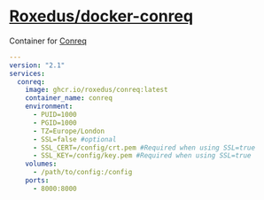 # [Roxedus/docker-conreq](https://github.com/Roxedus/docker-conreq)

Container for [Conreq](https://github.com/Archmonger/Conreq)

```yml
---
version: "2.1"
services:
  conreq:
    image: ghcr.io/roxedus/conreq:latest
    container_name: conreq
    environment:
      - PUID=1000
      - PGID=1000
      - TZ=Europe/London
      - SSL=false #optional
      - SSL_CERT=/config/crt.pem #Required when using SSL=true
      - SSL_KEY=/config/key.pem #Required when using SSL=true
    volumes:
      - /path/to/config:/config
    ports:
      - 8000:8000
```
